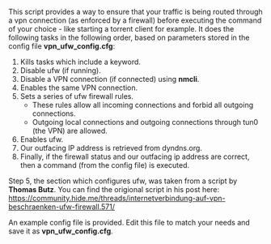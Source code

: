 This script  provides a way to ensure that your traffic is being routed through a vpn connection (as enforced by a firewall) before executing the command of your choice - like starting a torrent client for example. 
It does the following tasks in the following order, based on parameters stored in the config file **vpn_ufw_config.cfg**:

1. Kills tasks which include a keyword. 
2. Disable ufw (if running).
3. Disable a VPN connection (if connected) using **nmcli**.
4. Enables the same VPN connection. 
5. Sets a series of ufw firewall rules. 
	* These rules allow all incoming connections and forbid all outgoing connections. 
	* Outgoing local connections and outgoing connections through tun0 (the VPN) are allowed.
6. Enables ufw. 
6. Our outfacing IP address is retrieved from dyndns.org. 
7. Finally, if the firewall status and our outfacing ip address are correct, then a command (from the config file) is executed.

Step 5, the section which configures ufw, was taken from a script by **Thomas Butz**. You can find the origional script in his post here: https://community.hide.me/threads/internetverbindung-auf-vpn-beschraenken-ufw-firewall.571/

An example config file is provided. Edit this file to match your needs and save it as **vpn_ufw_config.cfg**.
